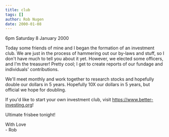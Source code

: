 ```yaml
---
title: club
tags: []
author: Rob Nugen
date: 2000-01-08
---
```


<title>Investment Club</title>
<p class=date>6pm Saturday 8 January 2000</p>

<p>Today some friends of mine and I began the formation of an investment
club.  We are just in the process of hammering out our by-laws and
stuff, so I don't have much to tell you about it yet.  However, we
elected some officers, and I'm the treasurer!  Pretty cool; I get to
create reports of our fundage and individuals' contributions.

<p>We'll meet monthly and work together to research stocks and hopefully
double our dollars in 5 years.  Hopefully 10X our dollars in 5 years,
but official we hope for doubling.

<p>If you'd like to start your own investment club, visit <a
href="https://www.better-investing.org/">https://www.better-investing.org</a>!

<p>Ultimate frisbee tonight!

<p>With Love
<br>- Rob

